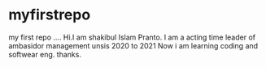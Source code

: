 # myfirstrepo
my first repo ....
Hi.I am shakibul Islam Pranto.
I am a acting time leader of ambasidor management unsis 2020 to 2021
Now i am learning coding and softwear eng.
thanks.
